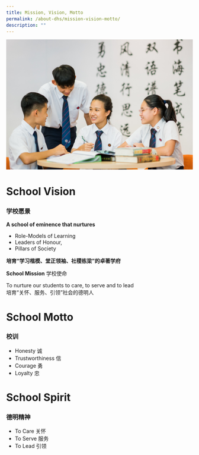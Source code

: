 ```yaml
---
title: Mission, Vision, Motto
permalink: /about-dhs/mission-vision-motto/
description: ""
---
```

![students mission vision motto](/images/Homepage/students.jpg)

# **School Vision**
### **学校愿景**

**A school of eminence that nurtures**

*   Role-Models of Learning
*   Leaders of Honour,
*   Pillars of Society

**培育“学习楷模、堂正领袖、社稷栋梁”的卓著学府**

**School Mission** 学校使命

To nurture our students to care, to serve and to lead  
培育“关怀、服务、引领”社会的德明人

# **School Motto**
### **校训**

*   Honesty 诚
*   Trustworthiness 信
*   Courage 勇
*   Loyalty 忠

# **School Spirit**
### **德明精神**

*   To Care 关怀
*   To Serve 服务
*   To Lead 引领